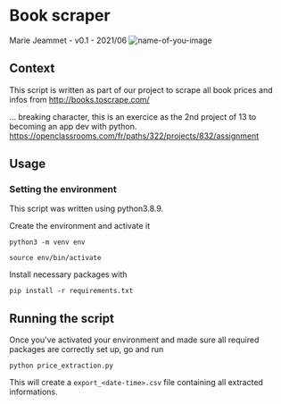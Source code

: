 # Book scraper
Marie Jeammet - v0.1 - 2021/06 
![name-of-you-image](https://user.oc-static.com/upload/2020/09/22/1600779540759_Online%20bookstore-01.png)

## Context
This script is written as part of our project to scrape all book prices and infos from http://books.toscrape.com/

...  breaking character, this is an exercice as the 2nd project of 13 to becoming an app dev with python.
https://openclassrooms.com/fr/paths/322/projects/832/assignment

## Usage

### Setting the environment
This script was written using python3.8.9. 

Create the environment and activate it

`python3 -m venv env`

`source env/bin/activate`
 
Install necessary packages with 

`pip install -r requirements.txt`

## Running the script
Once you've activated your environment and made sure all required packages are correctly set up, go and run

```python price_extraction.py```

This will create a `export_<date-time>.csv` file containing all extracted informations. 
